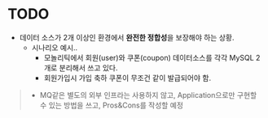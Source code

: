 # TODO

- 데이터 소스가 2개 이상인 환경에서 **완전한 정합성**을 보장해야 하는 상황.
  - 시나리오 예시..
    - 모놀리틱에서 회원(user)와 쿠폰(coupon) 데이터소스를 각각 MySQL 2개로 분리해서 쓰고 있다.
    - 회원가입시 가입 축하 쿠폰이 무조건 같이 발급되어야 함.

> - MQ같은 별도의 외부 인프라는 사용하지 않고, Application으로만 구현할 수 있는 방법을 쓰고, Pros&Cons를 작성할 예정


